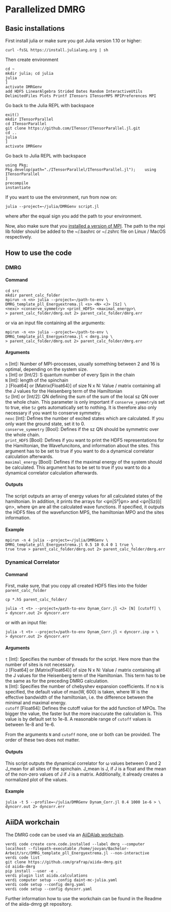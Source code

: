 # Parallelized DMRG
## Basic installations
First install julia or make sure you got Julia version 1.10 or higher:
```shell
curl -fsSL https://install.julialang.org | sh
```
Then create environment
```shell
cd ~
mkdir julia; cd julia
julia
]
activate DMRGenv
add HDF5 LinearAlgebra Strided Dates Random InteractiveUtils DelimitedFiles Plots Printf ITensors ITensorMPS MPIPreferences MPI
```
Go back to the Julia REPL with backspace
```shell
exit()
mkdir ITensorParallel
cd ITensorParallel
git clone https://github.com/ITensor/ITensorParallel.jl.git
cd ..
julia
]
activate DMRGenv
```
Go back to Julia REPL with backspace
```shell
using Pkg;    Pkg.develop(path="./ITensorParallel/ITensorParallel.jl");    using ITensorParallel
]
precompile
instantiate
```
If you want to use the environment, run from now on: 
```shell
julia --project=~/julia/DMRGenv script.jl
```
where after the equal sign you add the path to your environment.

Now, also make sure that you [installed a version of MPI](https://docs.open-mpi.org/en/v5.0.x/installing-open-mpi/quickstart.html). The path to the mpi lib folder should be added to the ~/.bashrc or ~/.zshrc file on Linux / MacOS respectively.

## How to use the code
### DMRG
#### Command
```shell
cd src
mkdir parent_calc_folder
mpirun -n <n> julia --project=~/path-to-env \
DMRG_template_pll_Energyextrema.jl <s> <N> <J> [Sz] \
<nexc> <conserve_symmetry> <print_HDF5> <maximal_energy>\
> parent_calc_folder/dmrg.out 2> parent_calc_folder/dmrg.err
```
or via an input file containing all the arguments:
```shell
mpirun -n <n> julia --project=~/path-to-env \
DMRG_template_pll_Energyextrema.jl < dmrg.inp \
> parent_calc_folder/dmrg.out 2> parent_calc_folder/dmrg.err
```
#### Arguments
`n` [Int]: Number of MPI-processes, usually something between 2 and 16 is optimal, depending on the system size.\
`s` [Int] or [Int/2]: S quantum number of every Spin in the chain\
`N` [Int]: length of the spinchain\
`J` [Float64] or [Matrix{Float64}] of size N x N: Value / matrix containing all the J values for the Heisenberg term of the Hamiltonian\
`Sz` [Int] or [Int/2]: QN defining the sum of the sum of the local sz QN over the whole chain. This parameter is only important if `conserve_symmetry`is set to true, else `Sz` gets automatically set to nothing. It is therefore also only necessary if you want to conserve symmetry.\
`nexc` [Int]: Defines the number of excited states which are calculated. If you only want the ground state, set it to 0.\
`conserve_symmetry` [Bool]: Defines if the sz QN should be symmetric over the whole chain.\
`print_HDF5` [Bool]: Defines if you want to print the HDF5 representations for the Hamiltonian, the Wavefuncitons, and information about the sites. This argument has to be set to true if you want to do a dynamical correlator calculation afterwards.\
`maximal_energy` [Bool]: Defines if the maximal energy of the system should be calculated. This argument has to be set to true if you want to do a dynamical correlator calculation afterwards.
#### Outputs
The script outputs an array of energy values for all calculated states of the hamiltonian. In addition, it prints the arrays for <ψn|S²|ψn> and <ψn|Sz(i)|ψn>, where ψn are all the calculated wave functions. If specified, it outputs the HDF5 files of the wavefunction MPS, the hamiltonian MPO and the sites information.
#### Example
```shell
mpirun -n 4 julia --project=~/julia/DMRGenv \
DMRG_template_pll_Energyextrema.jl 0.5 10 0.4 0 1 true \
true true > parent_calc_folder/dmrg.out 2> parent_calc_folder/dmrg.err
```

### Dynamical Correlator
#### Command
First, make sure, that you copy all created HDF5 files into the folder `parent_calc_folder`
```shell
cp *.h5 parent_calc_folder/
```
```shell
julia -t <t> --project=/path-to-env Dynam_Corr.jl <J> [N] [cutoff] \ 
> dyncorr.out 2> dyncorr.err
```
or with an input file:
```shell
julia -t <t> --project=/path-to-env Dynam_Corr.jl < dyncorr.inp > \
> dyncorr.out 2> dyncorr.err
```
#### Arguments
`t` [Int]: Specifies the number of threads for the script. Here more than the number of sites is not necessary.\
`J` [Float64] or [Matrix{Float64}] of size N x N: Value / matrix containing all the J values for the Heisenberg term of the Hamiltonian. This term has to be the same as for the preceding DMRG calculation.\
`N` [Int]: Specifies the number of chebyshev expansion coefficients. If no `N` is specified, the default value of max(W, 600) is taken, where W is the effective bandwidth of the hamiltonian, i.e. the difference between the minimal and maximal energy.\
`cutoff` [Float64]: Defines the cutoff value for the add function of MPOs. The bigger the value, the faster but the more inaccurate the calculation is. This value is by default set to 1e-8. A reasonable range of `cutoff` values is between 1e-8 and 1e-6.

From the arguments `N` and `cutoff` none, one or both can be provided. The order of these two does not matter.

#### Outputs
This script outputs the dynamical correlator for ω values between 0 and 2 J_mean for all sites of the spinchain. J_mean is J, if J is a float and the mean of the non-zero values of J if J is a matrix. Additionally, it already creates a normalized plot of the values.

#### Example
```shell
julia -t 5 --profile=~/julia/DMRGenv Dynam_Corr.jl 0.4 1000 1e-6 > \
dyncorr.out 2> dyncorr.err
```

## AiiDA workchain
The DMRG code can be used via an [AiiDAlab workchain](https://github.com/grafrap/aiida-dmrg.git).

```shell
verdi code create core.code.installed --label dmrg --computer localhost --filepath-executable /home/jovyan/Bachelor-Arbeit/src/DMRG_template_pll_Energyextrema.jl --non-interactive
verdi code list 
git clone https://github.com/grafrap/aiida-dmrg.git
cd aiida-dmrg 
pip install --user -e .
verdi plugin list aiida.calculations
verdi computer setup --config daint-mc-julia.yaml
verdi code setup --config dmrg.yaml
verdi code setup --config dyncorr.yaml
```
Further information how to use the workchain can be found in the Readme of the aiida-dmrg git repository.

